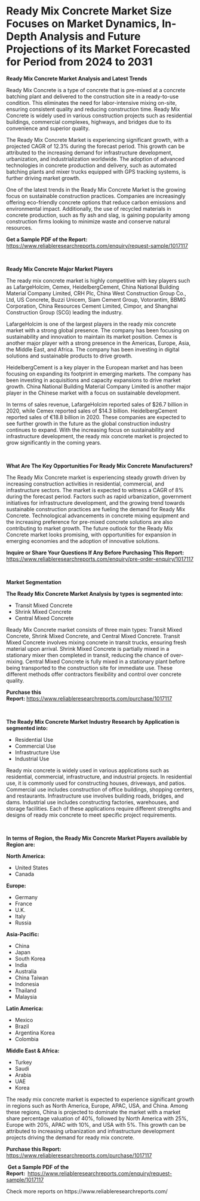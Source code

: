 <p><h1>Ready Mix Concrete Market Size Focuses on Market Dynamics, In-Depth Analysis and Future Projections of its Market Forecasted for Period from 2024 to 2031</h1></p><p><strong>Ready Mix Concrete Market Analysis and Latest Trends</strong></p>
<p><p>Ready Mix Concrete is a type of concrete that is pre-mixed at a concrete batching plant and delivered to the construction site in a ready-to-use condition. This eliminates the need for labor-intensive mixing on-site, ensuring consistent quality and reducing construction time. Ready Mix Concrete is widely used in various construction projects such as residential buildings, commercial complexes, highways, and bridges due to its convenience and superior quality.</p><p>The Ready Mix Concrete Market is experiencing significant growth, with a projected CAGR of 12.3% during the forecast period. This growth can be attributed to the increasing demand for infrastructure development, urbanization, and industrialization worldwide. The adoption of advanced technologies in concrete production and delivery, such as automated batching plants and mixer trucks equipped with GPS tracking systems, is further driving market growth.</p><p>One of the latest trends in the Ready Mix Concrete Market is the growing focus on sustainable construction practices. Companies are increasingly offering eco-friendly concrete options that reduce carbon emissions and environmental impact. Additionally, the use of recycled materials in concrete production, such as fly ash and slag, is gaining popularity among construction firms looking to minimize waste and conserve natural resources.</p></p>
<p><strong>Get a Sample PDF of the Report:&nbsp;</strong> <a href="https://www.reliableresearchreports.com/enquiry/request-sample/1017117">https://www.reliableresearchreports.com/enquiry/request-sample/1017117</a></p>
<p>&nbsp;</p>
<p><strong>Ready Mix Concrete Major Market Players</strong></p>
<p><p>The ready mix concrete market is highly competitive with key players such as LafargeHolcim, Cemex, HeidelbergCement, China National Building Material Company Limited, CRH Plc, China West Construction Group Co., Ltd, US Concrete, Buzzi Unicem, Siam Cement Group, Votorantim, BBMG Corporation, China Resources Cement Limited, Cimpor, and Shanghai Construction Group (SCG) leading the industry. </p><p>LafargeHolcim is one of the largest players in the ready mix concrete market with a strong global presence. The company has been focusing on sustainability and innovation to maintain its market position. Cemex is another major player with a strong presence in the Americas, Europe, Asia, the Middle East, and Africa. The company has been investing in digital solutions and sustainable products to drive growth.</p><p>HeidelbergCement is a key player in the European market and has been focusing on expanding its footprint in emerging markets. The company has been investing in acquisitions and capacity expansions to drive market growth. China National Building Material Company Limited is another major player in the Chinese market with a focus on sustainable development.</p><p>In terms of sales revenue, LafargeHolcim reported sales of $26.7 billion in 2020, while Cemex reported sales of $14.3 billion. HeidelbergCement reported sales of €18.8 billion in 2020. These companies are expected to see further growth in the future as the global construction industry continues to expand. With the increasing focus on sustainability and infrastructure development, the ready mix concrete market is projected to grow significantly in the coming years.</p></p>
<p>&nbsp;</p>
<p><strong>What Are The Key Opportunities For Ready Mix Concrete Manufacturers?</strong></p>
<p><p>The Ready Mix Concrete market is experiencing steady growth driven by increasing construction activities in residential, commercial, and infrastructure sectors. The market is expected to witness a CAGR of 8% during the forecast period. Factors such as rapid urbanization, government initiatives for infrastructure development, and the growing trend towards sustainable construction practices are fueling the demand for Ready Mix Concrete. Technological advancements in concrete mixing equipment and the increasing preference for pre-mixed concrete solutions are also contributing to market growth. The future outlook for the Ready Mix Concrete market looks promising, with opportunities for expansion in emerging economies and the adoption of innovative solutions.</p></p>
<p><strong>Inquire or Share Your Questions If Any Before Purchasing This Report:</strong> <a href="https://www.reliableresearchreports.com/enquiry/pre-order-enquiry/1017117">https://www.reliableresearchreports.com/enquiry/pre-order-enquiry/1017117</a></p>
<p>&nbsp;</p>
<p><strong>Market Segmentation</strong></p>
<p><strong>The Ready Mix Concrete Market Analysis by types is segmented into:</strong></p>
<p><ul><li>Transit Mixed Concrete</li><li>Shrink Mixed Concrete</li><li>Central Mixed Concrete</li></ul></p>
<p><p>Ready Mix Concrete market consists of three main types: Transit Mixed Concrete, Shrink Mixed Concrete, and Central Mixed Concrete. Transit Mixed Concrete involves mixing concrete in transit trucks, ensuring fresh material upon arrival. Shrink Mixed Concrete is partially mixed in a stationary mixer then completed in transit, reducing the chance of over-mixing. Central Mixed Concrete is fully mixed in a stationary plant before being transported to the construction site for immediate use. These different methods offer contractors flexibility and control over concrete quality.</p></p>
<p><strong>Purchase this Report:&nbsp;</strong><a href="https://www.reliableresearchreports.com/purchase/1017117">https://www.reliableresearchreports.com/purchase/1017117</a></p>
<p>&nbsp;</p>
<p><strong>The Ready Mix Concrete Market Industry Research by Application is segmented into:</strong></p>
<p><ul><li>Residential Use</li><li>Commercial Use</li><li>Infrastructure Use</li><li>Industrial Use</li></ul></p>
<p><p>Ready mix concrete is widely used in various applications such as residential, commercial, infrastructure, and industrial projects. In residential use, it is commonly used for constructing houses, driveways, and patios. Commercial use includes construction of office buildings, shopping centers, and restaurants. Infrastructure use involves building roads, bridges, and dams. Industrial use includes constructing factories, warehouses, and storage facilities. Each of these applications require different strengths and designs of ready mix concrete to meet specific project requirements.</p></p>
<p>&nbsp;</p>
<p><strong>In terms of Region, the Ready Mix Concrete Market Players available by Region are:</strong></p>
<p>
    <p> <strong> North America: </strong>
        <ul>
            <li>United States</li>
            <li>Canada</li>
        </ul>
        </p> 
    <p> <strong> Europe: </strong>
        <ul>
            <li>Germany</li>
            <li>France</li>
            <li>U.K.</li>
            <li>Italy</li>
            <li>Russia</li>
        </ul>
        </p> 
    <p> <strong> Asia-Pacific: </strong>
        <ul>
            <li>China</li>
            <li>Japan</li>
            <li>South Korea</li>
            <li>India</li>
            <li>Australia</li>
            <li>China Taiwan</li>
            <li>Indonesia</li>
            <li>Thailand</li>
            <li>Malaysia</li>
        </ul>
        </p> 
    <p> <strong> Latin America: </strong>
        <ul>
            <li>Mexico</li>
            <li>Brazil</li>
            <li>Argentina Korea</li>
            <li>Colombia</li>
        </ul>
        </p> 
    <p> <strong> Middle East & Africa: </strong>
        <ul>
            <li>Turkey</li>
            <li>Saudi</li>
            <li>Arabia</li>
            <li>UAE</li>
            <li>Korea</li>
        </ul>
    </p>
    </p>
<p><p>The ready mix concrete market is expected to experience significant growth in regions such as North America, Europe, APAC, USA, and China. Among these regions, China is projected to dominate the market with a market share percentage valuation of 40%, followed by North America with 25%, Europe with 20%, APAC with 10%, and USA with 5%. This growth can be attributed to increasing urbanization and infrastructure development projects driving the demand for ready mix concrete.</p></p>
<p><strong>Purchase this Report: </strong><a href="https://www.reliableresearchreports.com/purchase/1017117">https://www.reliableresearchreports.com/purchase/1017117</a></p>
<p>&nbsp;<strong>Get a Sample PDF of the Report:&nbsp;&nbsp;</strong><a href="https://www.reliableresearchreports.com/enquiry/request-sample/1017117">https://www.reliableresearchreports.com/enquiry/request-sample/1017117</a></p>
<p><strong></strong></p>
<p>Check more reports on https://www.reliableresearchreports.com/</p>